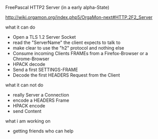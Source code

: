 
FreePascal HTTP2 Server 
(in a early alpha-State)

http://wiki.orgamon.org/index.php5/OrgaMon-next#HTTP.2F2_Server


what it can do

* Open a TLS 1.2 Server Socket
* read the "ServerName" the client expects to talk to
* make clear to use the "h2" protocol and nothing else
* Consume incoming Clients FRAMEs from a Firefox-Browser or a Chrome-Browser
* HPACK decode
* Send a first SETTINGS-FRAME
* Decode the first HEADERS Request from the Client

what it can not do

* really Server a Connection
* encode a HEADERS Frame
* HPACK encode
* send Content

what i am working on

* getting friends who can help
